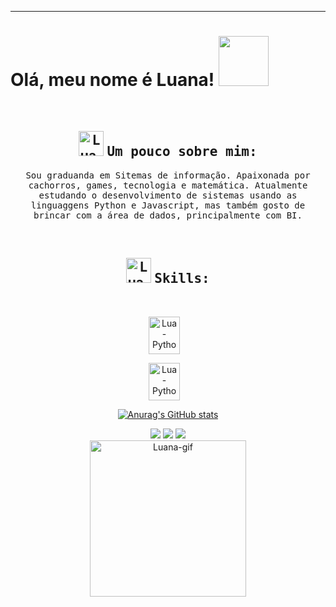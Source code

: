 <hr>
<h1> Olá, meu nome é Luana! <img src="https://i.gifer.com/origin/fb/fbca6454f3e0c08aeb8f459db199d638_w200.gif" width="80px"></h1>

<br>

<div align="center">

## <img  alt="Lua-Documento" height="40" width="40" src="https://cdn.discordapp.com/attachments/1081649190779760761/1081933172188663838/icons8-documento-100.png"> <samp>Um pouco sobre mim:</samp>

</div>
 
<p align=center><samp> Sou graduanda em Sitemas de informação. Apaixonada por cachorros, games, tecnologia e matemática. Atualmente estudando o desenvolvimento de sistemas usando as linguaggens Python e Javascript, mas também gosto de brincar com a área de dados, principalmente com BI.</p></samp>  

<br>

<div align="center">
 
 
## <img alt="Lua-Foguete" height="40" width="40" src="https://cdn.discordapp.com/attachments/1081649190779760761/1081938377915510914/icons8-foguete-64.png"> <samp>Skills: </samp>
 
 <div style="display: inline_block"><br>
  
<img align="center" alt="Lua-Python" height="60" width="50" src="https://cdn.jsdelivr.net/gh/devicons/devicon/icons/python/python-original.svg">&nbsp;&nbsp;&nbsp; 
 
 <img align="center" alt="Lua-Python" height="60" width="50" src="https://cdn.jsdelivr.net/gh/devicons/devicon/icons/javascript/javascript-original.svg">&nbsp;&nbsp;&nbsp;
          
        
</div>
 
 

<div align="center">

[![Anurag's GitHub stats](https://github-readme-stats.vercel.app/api?username=Luanablucas&count_private=true&show_icons=true&theme=synthwave)](https://github.com/luanablucas/github-readme-stats)
 
</div> 


 <div align="center">
  <a href="https://instagram.com/luanablucas" target="_blank"><img src="https://img.shields.io/badge/-Instagram-%23E4405F?style=for-the-badge&logo=instagram&logoColor=white" target="_blank"></a>
<a href = "mailto:contatoluanalucas@gmail.com"><img src="https://img.shields.io/badge/-Gmail-%23333?style=for-the-badge&logo=gmail&logoColor=white" target="_blank"></a>
  <a href="https://www.linkedin.com/in/luana-lucas-b7395a236/" target="_blank"><img src="https://img.shields.io/badge/-LinkedIn-%230077B5?style=for-the-badge&logo=linkedin&logoColor=white" target="_blank"></a> 
 
 
</div>  
 
 
<img align="center" alt="Luana-gif" height="250" width="250" src="https://media.discordapp.net/attachments/1081649190779760761/1081650769146695802/ezgif.com-gif-maker.gif?">

